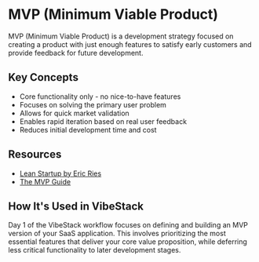 # MVP (Minimum Viable Product)

MVP (Minimum Viable Product) is a development strategy focused on creating a product with just enough features to satisfy early customers and provide feedback for future development.

## Key Concepts

- Core functionality only - no nice-to-have features
- Focuses on solving the primary user problem
- Allows for quick market validation
- Enables rapid iteration based on real user feedback
- Reduces initial development time and cost

## Resources

- [Lean Startup by Eric Ries](http://theleanstartup.com/)
- [The MVP Guide](https://www.productplan.com/glossary/minimum-viable-product/)

## How It's Used in VibeStack

Day 1 of the VibeStack workflow focuses on defining and building an MVP version of your SaaS application. This involves prioritizing the most essential features that deliver your core value proposition, while deferring less critical functionality to later development stages.